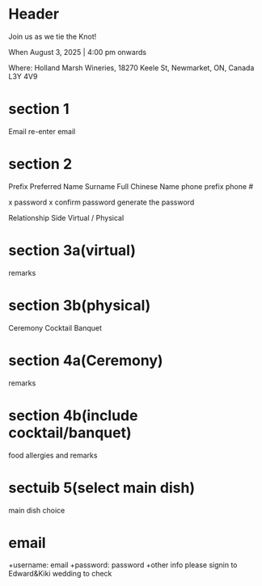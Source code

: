 # Header
Join us as we tie the Knot!

When August 3, 2025 | 4:00 pm onwards

Where: Holland Marsh Wineries, 18270 Keele St, Newmarket, ON, Canada L3Y 4V9
# section 1
Email
re-enter email

# section 2
Prefix
Preferred Name
Surname
Full Chinese Name
phone prefix
phone #

x password
x confirm password
generate the password

Relationship
Side
Virtual / Physical

# section 3a(virtual)
remarks

# section 3b(physical)
Ceremony 
Cocktail
Banquet

# section 4a(Ceremony)
remarks

# section 4b(include cocktail/banquet)
food allergies and remarks

# sectuib 5(select main dish)
main dish choice



# email
+username: email
+password: password
+other info please signin to Edward&Kiki wedding to check


